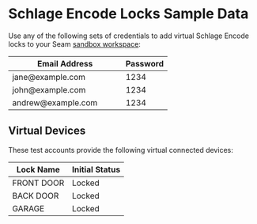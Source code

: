 # Schlage Encode Locks Sample Data

Use any of the following sets of credentials to add virtual Schlage Encode locks to your Seam [sandbox workspace](../../core-concepts/workspaces/#sandbox-workspaces):

<table><thead><tr><th width="213.45238095238096">Email Address</th><th>Password</th></tr></thead><tbody><tr><td>jane@example.com</td><td>1234</td></tr><tr><td>john@example.com</td><td>1234</td></tr><tr><td>andrew@example.com</td><td>1234</td></tr></tbody></table>

## Virtual Devices

These test accounts provide the following virtual connected devices:

| Lock Name  | Initial Status |
| ---------- | -------------- |
| FRONT DOOR | Locked         |
| BACK DOOR  | Locked         |
| GARAGE     | Locked         |
